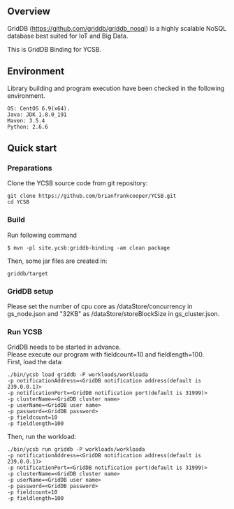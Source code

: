 <!--
Copyright (c) 2018 TOSHIBA Digital Solutions Corporation.
Copyright (c) 2018 YCSB contributors.

Licensed under the Apache License, Version 2.0 (the "License"); you
may not use this file except in compliance with the License. You
may obtain a copy of the License at

http://www.apache.org/licenses/LICENSE-2.0

Unless required by applicable law or agreed to in writing, software
distributed under the License is distributed on an "AS IS" BASIS,
WITHOUT WARRANTIES OR CONDITIONS OF ANY KIND, either express or
implied. See the License for the specific language governing
permissions and limitations under the License. See accompanying
LICENSE file.
-->

## Overview

GridDB (https://github.com/griddb/griddb_nosql) is a highly scalable NoSQL database best suited for IoT and Big Data.  

This is GridDB Binding for YCSB.

## Environment
Library building and program execution have been checked in the following environment.

    OS: CentOS 6.9(x64).
    Java: JDK 1.8.0_191
    Maven: 3.5.4
    Python: 2.6.6

## Quick start

### Preparations

Clone the YCSB source code from git repository:

    git clone https://github.com/brianfrankcooper/YCSB.git
    cd YCSB

### Build

Run following command

    $ mvn -pl site.ycsb:griddb-binding -am clean package

Then, some jar files are created in:

    griddb/target

### GridDB setup

Please set the number of cpu core as /dataStore/concurrency in gs_node.json and "32KB" as /dataStore/storeBlockSize in gs_cluster.json.

### Run YCSB

GridDB needs to be started in advance.  
Please execute our program with fieldcount=10 and fieldlength=100.  
First, load the data:

    ./bin/ycsb load griddb -P workloads/workloada
    -p notificationAddress=<GridDB notification address(default is 239.0.0.1)>
    -p notificationPort=<GridDB notification port(default is 31999)>
    -p clusterName=<GridDB cluster name>
    -p userName=<GridDB user name>
    -p password=<GridDB password>
    -p fieldcount=10
    -p fieldlength=100

Then, run the workload:

    ./bin/ycsb run griddb -P workloads/workloada
    -p notificationAddress=<GridDB notification address(default is 239.0.0.1)>
    -p notificationPort=<GridDB notification port(default is 31999)>
    -p clusterName=<GridDB cluster name>
    -p userName=<GridDB user name>
    -p password=<GridDB password>
    -p fieldcount=10
    -p fieldlength=100

